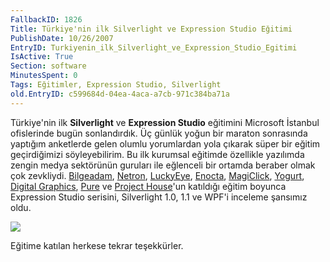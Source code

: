 ```yaml
---
FallbackID: 1826
Title: Türkiye'nin ilk Silverlight ve Expression Studio Eğitimi
PublishDate: 10/26/2007
EntryID: Turkiyenin_ilk_Silverlight_ve_Expression_Studio_Egitimi
IsActive: True
Section: software
MinutesSpent: 0
Tags: Eğitimler, Expression Studio, Silverlight
old.EntryID: c599684d-04ea-4aca-a7cb-971c384ba71a
---
```

Türkiye'nin ilk **Silverlight** ve **Expression Studio** eğitimini
Microsoft İstanbul ofislerinde bugün sonlandırdık. Üç günlük yoğun bir
maraton sonrasında yaptığım anketlerde gelen olumlu yorumlardan yola
çıkarak süper bir eğitim geçirdiğimizi söyleyebilirim. Bu ilk kurumsal
eğitimde özellikle yazılımda zengin medya sektörünün guruları ile
eğlenceli bir ortamda beraber olmak çok zevkliydi.
[Bilgeadam](http://www.bilgeadam.com/),
[Netron](http://www.netron.com.tr/),
[LuckyEye](http://www.luckyeye.com/), [Enocta](http://www.enocta.com/),
[MagiClick](http://www.magiclick.com/),
[Yogurt](http://www.yogurt.com.tr/), [Digital
Graphics](http://www.dg.com.tr/), [Pure](http://www.pure.com.tr/) ve
[Project House](http://www.ph.com.tr/)'un katıldığı eğitim boyunca
Expression Studio serisini, Silverlight 1.0, 1.1 ve WPF'i inceleme
şansımız oldu.

![](http://cdn.daron.yondem.com/assets/1826/27102007_1.jpg)

Eğitime katılan herkese tekrar teşekkürler.


